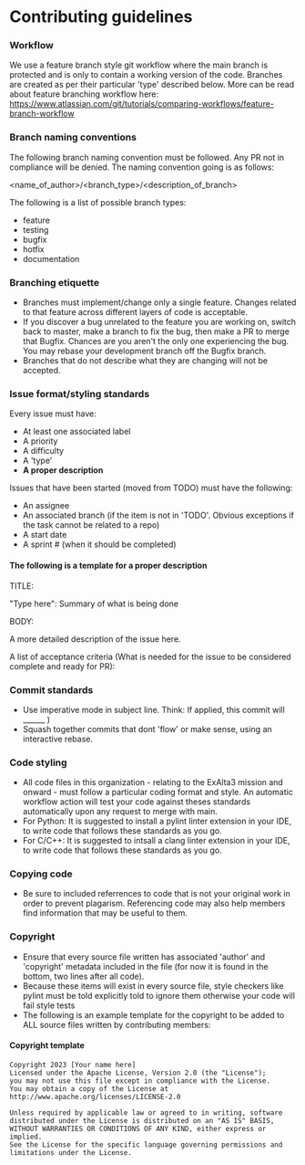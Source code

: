 # Contributing guidelines

### Workflow

We use a feature branch style git workflow where the main branch is protected and is only to contain a working version of the code. Branches are created as per their particular 'type' described below. More can be read about feature branching workflow here: <https://www.atlassian.com/git/tutorials/comparing-workflows/feature-branch-workflow>

### Branch naming conventions

The following branch naming convention must be followed. Any PR not in compliance will be denied. The naming convention going is as follows:

<name_of_author>/<branch_type>/<description_of_branch>

The following is a list of possible branch types:

- feature
- testing
- bugfix
- hotfix
- documentation

### Branching etiquette

- Branches must implement/change only a single feature. Changes related to that feature across different layers of code is acceptable.
- If you discover a bug unrelated to the feature you are working on, switch back to master, make a branch to fix the bug, then make a PR to merge that Bugfix. Chances are you aren't the only one experiencing the bug. You may rebase your development branch off the Bugfix branch.
- Branches that do not describe what they are changing will not be accepted.

### Issue format/styling standards

Every issue must have:

- At least one associated label
- A priority
- A difficulty
- A 'type'
- **A proper description**

Issues that have been started (moved from TODO) must have the following:

- An assignee
- An associated branch (if the item is not in 'TODO'. Obvious exceptions if the task cannot be related to a repo)
- A start date
- A sprint # (when it should be completed)

#### The following is a template for a proper description

TITLE:

"Type here": Summary of what is being done

BODY:

A more detailed description of the issue here.

A list of acceptance criteria (What is needed for the issue to be considered complete and ready for PR):

### Commit standards

- Use imperative mode in subject line. Think: If applied, this commit will ______ )
- Squash together commits that dont 'flow' or make sense, using an interactive rebase.

### Code styling

- All code files in this organization - relating to the ExAlta3 mission and onward - must follow a particular coding format and style. An automatic workflow action will test your code against theses standards automatically upon any request to merge with main.
- For Python: It is suggested to install a pylint linter extension in your IDE, to write code that follows these standards as you go.
- For C/C++: It is suggested to intsall a clang linter extension in your IDE, to write code that follows these standards as you go.

### Copying code

- Be sure to included referrences to code that is not your original work in order to prevent plagarism. Referencing code may also help members find information that may be useful to them.

### Copyright

- Ensure that every source file written has associated 'author' and 'copyright' metadata included in the file (for now it is found in the bottom, two lines after all code).
- Because these items will exist in every source file, style checkers like pylint must be told explicitly told to ignore them otherwise your code will fail style tests
- The following is an example template for the copyright to be added to ALL source files written by contributing members:

#### Copyright template

    Copyright 2023 [Your name here]
    Licensed under the Apache License, Version 2.0 (the "License");
    you may not use this file except in compliance with the License.
    You may obtain a copy of the License at
    http://www.apache.org/licenses/LICENSE-2.0

    Unless required by applicable law or agreed to in writing, software
    distributed under the License is distributed on an "AS IS" BASIS,
    WITHOUT WARRANTIES OR CONDITIONS OF ANY KIND, either express or implied.
    See the License for the specific language governing permissions and
    limitations under the License.
